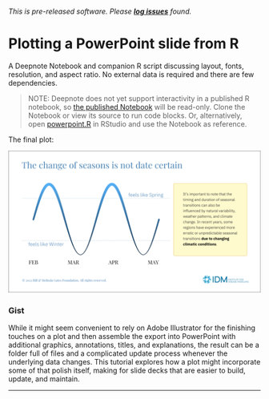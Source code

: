 ###### This is pre-released software. Please **[log issues](https://github.com/ptrdo/hello-ggplot/issues)** found.
# Plotting a PowerPoint slide from R
A Deepnote Notebook and companion R script discussing layout, fonts, resolution, and aspect ratio. No external data is required and there are few dependencies.

> NOTE: Deepnote does not yet support interactivity in a published R notebook, so [the published Notebook](https://deepnote.com/@idm/Plotting-Slides-82383a2c-6fa0-4827-a165-fc12a03e17b5) will be read-only. Clone the Notebook or view its source to run code blocks. Or, alternatively, open [powerpoint.R](powerpoint.R) in RStudio and use the Notebook as reference.

The final plot:

![The released design.](output/powerpoint_fig_01.png)

### Gist

While it might seem convenient to rely on Adobe Illustrator for the finishing touches on a plot and then assemble the export into PowerPoint with additional graphics, annotations, titles, and explanations, the result can be a folder full of files and a complicated update process whenever the underlying data changes. This tutorial explores how a plot might incorporate some of that polish itself, making for slide decks that are easier to build, update, and maintain.

***
